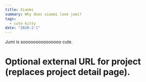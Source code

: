 ```yaml
---
title: Xiaomi
summary: Why does xiaomi love jumi?
tags:
  - cute kitty
date: "2020-2-1"
---
```


Jumi is sooooooooooooooo cute.

# Optional external URL for project (replaces project detail page).

